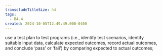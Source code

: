 ```yaml
---
transcludeTitleSize: h4
tags:
  - B4.4
created: 2024-10-05T12:49:49.000-0400
---
```

use a test plan to test programs (i.e., identify test scenarios, identify suitable input data, calculate expected outcomes, record actual outcomes, and conclude ‘pass’ or ‘fail’) by comparing expected to actual outcomes;